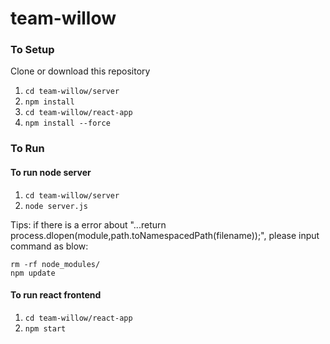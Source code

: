 # team-willow

### To Setup

Clone or download this repository

1. `cd team-willow/server`
2. `npm install`
3. `cd team-willow/react-app`
4. `npm install --force`

### To Run

#### To run node server

1. `cd team-willow/server`
2. `node server.js`

Tips: if there is a error about "...return process.dlopen(module,path.toNamespacedPath(filename));", please input command as blow:

    rm -rf node_modules/
    npm update

#### To run react frontend

1. `cd team-willow/react-app`
2. `npm start`
